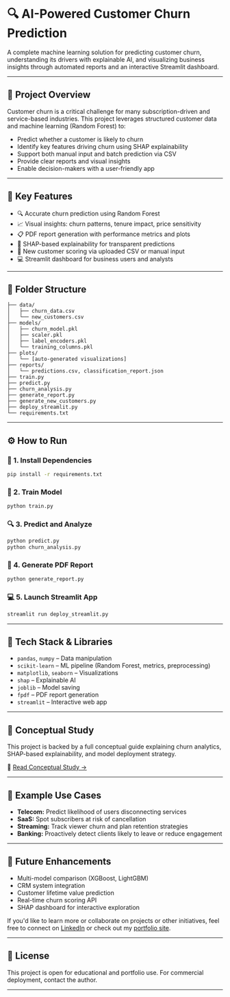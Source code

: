 # 🔍 AI-Powered Customer Churn Prediction

A complete machine learning solution for predicting customer churn, understanding its drivers with explainable AI, and visualizing business insights through automated reports and an interactive Streamlit dashboard.

---

## 📌 Project Overview

Customer churn is a critical challenge for many subscription-driven and service-based industries. This project leverages structured customer data and machine learning (Random Forest) to:

- Predict whether a customer is likely to churn
- Identify key features driving churn using SHAP explainability
- Support both manual input and batch prediction via CSV
- Provide clear reports and visual insights
- Enable decision-makers with a user-friendly app

---

## 🧠 Key Features

- 🔍 Accurate churn prediction using Random Forest
- 📈 Visual insights: churn patterns, tenure impact, price sensitivity
- 📋 PDF report generation with performance metrics and plots
- 🧮 SHAP-based explainability for transparent predictions
- 📁 New customer scoring via uploaded CSV or manual input
- 💻 Streamlit dashboard for business users and analysts

---

## 📂 Folder Structure

```
├── data/
│   ├── churn_data.csv
│   └── new_customers.csv
├── models/
│   ├── churn_model.pkl
│   ├── scaler.pkl
│   ├── label_encoders.pkl
│   └── training_columns.pkl
├── plots/
│   └── [auto-generated visualizations]
├── reports/
│   └── predictions.csv, classification_report.json
├── train.py
├── predict.py
├── churn_analysis.py
├── generate_report.py
├── generate_new_customers.py
├── deploy_streamlit.py
└── requirements.txt
```

---

## ⚙️ How to Run

### 🔧 1. Install Dependencies
```bash
pip install -r requirements.txt
```

### 🧪 2. Train Model
```bash
python train.py
```

### 🔍 3. Predict and Analyze
```bash
python predict.py
python churn_analysis.py
```

### 📄 4. Generate PDF Report
```bash
python generate_report.py
```

### 💻 5. Launch Streamlit App
```bash
streamlit run deploy_streamlit.py
```

---

## 🔬 Tech Stack & Libraries

- `pandas`, `numpy` – Data manipulation
- `scikit-learn` – ML pipeline (Random Forest, metrics, preprocessing)
- `matplotlib`, `seaborn` – Visualizations
- `shap` – Explainable AI
- `joblib` – Model saving
- `fpdf` – PDF report generation
- `streamlit` – Interactive web app

---

## 📘 Conceptual Study

This project is backed by a full conceptual guide explaining churn analytics, SHAP-based explainability, and model deployment strategy.

📄 [Read Conceptual Study →](https://github.com/Pre123140/AI-Powered-Customer-Churn-Analysis/blob/main/CUSTOMER_CHURN_ANALYSIS.pdf) 

---

## 📌 Example Use Cases

- **Telecom:** Predict likelihood of users disconnecting services
- **SaaS:** Spot subscribers at risk of cancellation
- **Streaming:** Track viewer churn and plan retention strategies
- **Banking:** Proactively detect clients likely to leave or reduce engagement

---

## 🚀 Future Enhancements

- Multi-model comparison (XGBoost, LightGBM)
- CRM system integration
- Customer lifetime value prediction
- Real-time churn scoring API
- SHAP dashboard for interactive exploration


If you'd like to learn more or collaborate on projects or other initiatives, feel free to connect on [LinkedIn](https://www.linkedin.com/in/prerna-burande-99678a1bb/) or check out my [portfolio site](https://youtheleader.com/).

---

## 📜 License

This project is open for educational and portfolio use. For commercial deployment, contact the author.

---

